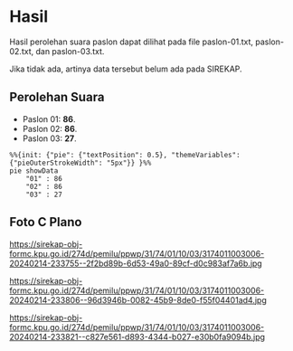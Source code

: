 # Hasil

Hasil perolehan suara paslon dapat dilihat pada file paslon-01.txt, paslon-02.txt, dan paslon-03.txt.

Jika tidak ada, artinya data tersebut belum ada pada SIREKAP.

## Perolehan Suara

 * Paslon 01: **86**.
 * Paslon 02: **86**.
 * Paslon 03: **27**.

```mermaid
%%{init: {"pie": {"textPosition": 0.5}, "themeVariables": {"pieOuterStrokeWidth": "5px"}} }%%
pie showData
    "01" : 86
    "02" : 86
    "03" : 27
```
## Foto C Plano

https://sirekap-obj-formc.kpu.go.id/274d/pemilu/ppwp/31/74/01/10/03/3174011003006-20240214-233755--2f2bd89b-6d53-49a0-89cf-d0c983af7a6b.jpg

https://sirekap-obj-formc.kpu.go.id/274d/pemilu/ppwp/31/74/01/10/03/3174011003006-20240214-233806--96d3946b-0082-45b9-8de0-f55f04401ad4.jpg

https://sirekap-obj-formc.kpu.go.id/274d/pemilu/ppwp/31/74/01/10/03/3174011003006-20240214-233821--c827e561-d893-4344-b027-e30b0fa9094b.jpg
